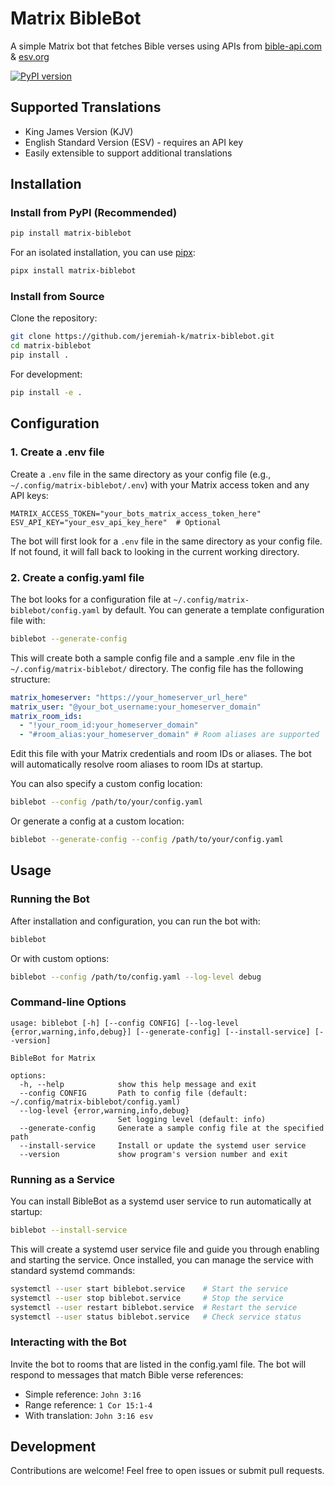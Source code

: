 # Matrix BibleBot

A simple Matrix bot that fetches Bible verses using APIs from [bible-api.com](https://bible-api.com) & [esv.org](https://api.esv.org/)

[![PyPI version](https://badge.fury.io/py/matrix-biblebot.svg)](https://badge.fury.io/py/matrix-biblebot)

## Supported Translations

- King James Version (KJV)
- English Standard Version (ESV) - requires an API key
- Easily extensible to support additional translations

## Installation

### Install from PyPI (Recommended)

```bash
pip install matrix-biblebot
```

For an isolated installation, you can use [pipx](https://pypa.github.io/pipx/):

```bash
pipx install matrix-biblebot
```

### Install from Source

Clone the repository:

```bash
git clone https://github.com/jeremiah-k/matrix-biblebot.git
cd matrix-biblebot
pip install .
```

For development:

```bash
pip install -e .
```

## Configuration

### 1. Create a .env file

Create a `.env` file in the same directory as your config file (e.g., `~/.config/matrix-biblebot/.env`) with your Matrix access token and any API keys:

```env
MATRIX_ACCESS_TOKEN="your_bots_matrix_access_token_here"
ESV_API_KEY="your_esv_api_key_here"  # Optional
```

The bot will first look for a `.env` file in the same directory as your config file. If not found, it will fall back to looking in the current working directory.

### 2. Create a config.yaml file

The bot looks for a configuration file at `~/.config/matrix-biblebot/config.yaml` by default. You can generate a template configuration file with:

```bash
biblebot --generate-config
```

This will create both a sample config file and a sample .env file in the `~/.config/matrix-biblebot/` directory. The config file has the following structure:

```yaml
matrix_homeserver: "https://your_homeserver_url_here"
matrix_user: "@your_bot_username:your_homeserver_domain"
matrix_room_ids:
  - "!your_room_id:your_homeserver_domain"
  - "#room_alias:your_homeserver_domain" # Room aliases are supported
```

Edit this file with your Matrix credentials and room IDs or aliases. The bot will automatically resolve room aliases to room IDs at startup.

You can also specify a custom config location:

```bash
biblebot --config /path/to/your/config.yaml
```

Or generate a config at a custom location:

```bash
biblebot --generate-config --config /path/to/your/config.yaml
```

## Usage

### Running the Bot

After installation and configuration, you can run the bot with:

```bash
biblebot
```

Or with custom options:

```bash
biblebot --config /path/to/config.yaml --log-level debug
```

### Command-line Options

```text
usage: biblebot [-h] [--config CONFIG] [--log-level {error,warning,info,debug}] [--generate-config] [--install-service] [--version]

BibleBot for Matrix

options:
  -h, --help            show this help message and exit
  --config CONFIG       Path to config file (default: ~/.config/matrix-biblebot/config.yaml)
  --log-level {error,warning,info,debug}
                        Set logging level (default: info)
  --generate-config     Generate a sample config file at the specified path
  --install-service     Install or update the systemd user service
  --version             show program's version number and exit
```

### Running as a Service

You can install BibleBot as a systemd user service to run automatically at startup:

```bash
biblebot --install-service
```

This will create a systemd user service file and guide you through enabling and starting the service. Once installed, you can manage the service with standard systemd commands:

```bash
systemctl --user start biblebot.service    # Start the service
systemctl --user stop biblebot.service     # Stop the service
systemctl --user restart biblebot.service  # Restart the service
systemctl --user status biblebot.service   # Check service status
```

### Interacting with the Bot

Invite the bot to rooms that are listed in the config.yaml file. The bot will respond to messages that match Bible verse references:

- Simple reference: `John 3:16`
- Range reference: `1 Cor 15:1-4`
- With translation: `John 3:16 esv`

## Development

Contributions are welcome! Feel free to open issues or submit pull requests.
